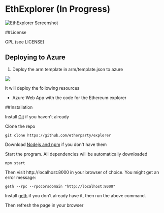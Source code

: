 # EthExplorer (In Progress)

![EthExplorer Screenshot](http://i.imgur.com/NHFYq0x.png)

##License

GPL (see LICENSE)

## Deploying to Azure
1. Deploy the arm template in arm/template.json to azure
<a href="https://portal.azure.com/#create/Microsoft.Template/uri/https%3A%2F%2Fraw.githubusercontent.com%2Fdenniszielke%2Fexplorer%2Fmaster%2Farm%2Ftemplate.json" target="_blank">
    <img src="http://azuredeploy.net/deploybutton.png"/>
</a>  

It will deploy the following resources
- Azure Web App with the code for the Ethereum explorer

##Installation

Install [Git](https://git-scm.com/book/en/v2/Getting-Started-Installing-Git "Git installation") if you haven't already

Clone the repo

`git clone https://github.com/etherparty/explorer`

Download [Nodejs and npm](https://docs.npmjs.com/getting-started/installing-node "Nodejs install") if you don't have them

Start the program. All dependencies will be automatically downloaded

`npm start`

Then visit http://localhost:8000 in your browser of choice. You might get an error message:

`geth --rpc --rpccorsdomain "http://localhost:8000"`

Install [geth](https://github.com/ethereum/go-ethereum/wiki/Building-Ethereum "Geth install") if you don't already have it, then run the above command.

Then refresh the page in your browser 
